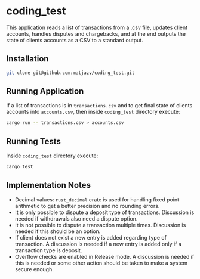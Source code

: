 # coding_test

This application reads a list of transactions from a .csv file, updates client accounts,
handles disputes and chargebacks, and at the end outputs the state of clients accounts as a CSV to a
standard output.

## Installation
```bash
git clone git@github.com:matjazv/coding_test.git
```

## Running Application
If a list of transactions is in `transactions.csv` and to get final state of clients accounts
into `accounts.csv`, then inside `coding_test` directory execute:
```bash
cargo run -- transactions.csv > accounts.csv
```

## Running Tests
Inside `coding_test` directory execute:
```bash
cargo test
```

## Implementation Notes
* Decimal values: `rust_decimal` crate is used for handling fixed point arithmetic to get a better 
  precision and no rounding errors.
* It is only possible to dispute a deposit type of transactions. Discussion is needed if withdrawals
  also need a dispute option.
* It is not possible to dispute a transaction multiple times. Discussion is needed if this should be
  an option.
* If client does not exist a new entry is added regarding type of transaction. A discussion is needed
  if a new entry is added only if a transaction type is deposit.
* Overflow checks are enabled in Release mode. A discussion is needed if this is needed or some other
  action should be taken to make a system secure enough.

